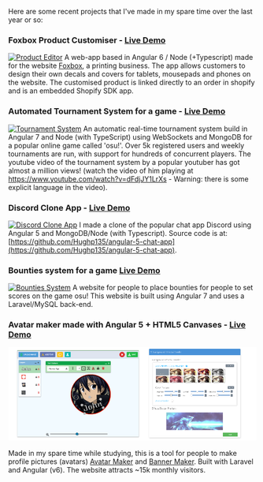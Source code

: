 Here are some recent projects that I've made in my spare time over the last year or so:

### Foxbox Product Customiser - [Live Demo](https://foxbox.io/apps/product-editor/32290077578)
[![Product Editor](https://i.imgur.com/D7UQhyv.jpg)](https://foxbox.io/apps/product-editor/32290077578)
A web-app based in Angular 6 / Node (+Typescript) made for the website [Foxbox](https://foxbox.io), a printing business. The app allows customers to design their own decals and covers for tablets, mousepads and phones on the website. The customised product is linked directly to an order in shopify and is an embedded Shopify SDK app.


### Automated Tournament System for a game - [Live Demo](https://play.osustuff.org)
[![Tournament System](https://i.imgur.com/dFaLLNo.png)](https://play.osustuff.org)
An automatic real-time tournament system build in Angular 7 and Node (with TypeScript) using WebSockets and MongoDB for a popular online game called 'osu!'. Over 5k registered users and weekly tournaments are run, with support for hundreds of concurrent players.
The youtube video of the tournament system by a popular youtuber has got almost a million views! (watch the video of him playing at https://www.youtube.com/watch?v=dFdjJY1LrXs - Warning: there is some explicit language in the video).


### Discord Clone App - [Live Demo](https://chatapp.pubg.pet)
[![Discord Clone App](https://i.imgur.com/bziNHVn.png)](https://chatapp.pubg.pet)
I made a clone of the popular chat app Discord using Angular 5 and MongoDB/Node (with Typescript). Source code is at: [https://github.com/Hughp135/angular-5-chat-app](https://github.com/Hughp135/angular-5-chat-app).


### Bounties system for a game [Live Demo](https://www.osustuff.org/bounties/)
[![Bounties System](https://i.imgur.com/Hb71H6T.jpg)](https://www.osustuff.org/bounties/)
A website for people to place bounties for people to set scores on the game osu! This website is built using Angular 7 and uses a Laravel/MySQL back-end.


### Avatar maker made with Angular 5 + HTML5 Canvases - [Live Demo](https://www.osustuff.org/avatar-maker2)
[![Avatar Maker](assets/images/osustuff.png)](https://www.osustuff.org/avatar-maker2)

Made in my spare time while studying, this is a tool for people to make profile pictures (avatars) [Avatar Maker](https://www.osustuff.org/avatar-maker2) and [Banner Maker](https://www.osustuff.org/banner-maker). Built with Laravel and Angular (v6). The website attracts ~15k monthly visitors.
